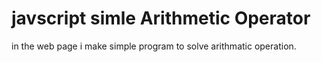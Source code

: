 # javscript simle Arithmetic Operator
 in the web page i make simple program to solve arithmatic operation.
